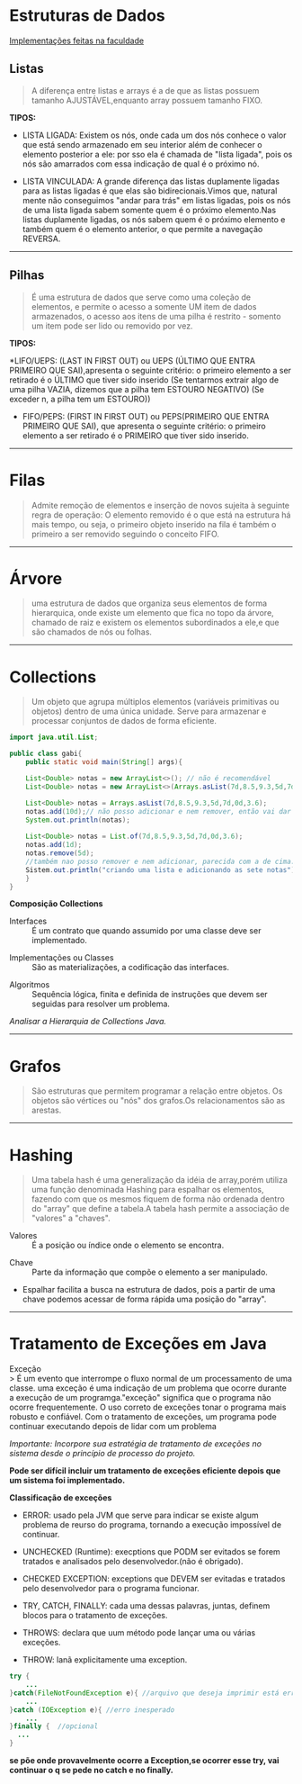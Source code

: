 # Estruturas de Dados

[Implementações feitas na faculdade](https://github.com/Gabrielasl18/CEFET_RJ-ESTRUTURAS-DE-DADOS_2022)


## Listas
> A diferença entre listas e arrays é a de que as listas possuem tamanho AJUSTÁVEL,enquanto array possuem tamanho FIXO.
			
**TIPOS:**

* LISTA LIGADA: Existem os nós, onde cada um dos nós conhece o valor que está sendo armazenado em seu interior além de conhecer o elemento
posterior a ele: por sso ela é chamada de "lista ligada", pois os nós são amarrados com essa indicação de qual é o próximo nó.


* LISTA VINCULADA: A grande diferença das listas duplamente ligadas para as listas ligadas é que elas são bidirecionais.Vimos que, natural
mente não conseguimos "andar para trás" em listas ligadas, pois os nós de uma lista ligada sabem somente quem é o próximo elemento.Nas
listas duplamente ligadas, os nós sabem quem é o próximo elemento e também quem é o elemento anterior, o que permite a navegação REVERSA.

___

## Pilhas					
> É uma estrutura de dados que serve como uma coleção de elementos, e permite o acesso a somente UM item de dados armazenados, o
 acesso aos itens de uma pilha é restrito - somento um item pode ser lido ou removido por vez.
 
**TIPOS:**
 						
*LIFO/UEPS: (LAST IN FIRST OUT) ou UEPS (ÚLTIMO QUE ENTRA PRIMEIRO QUE SAI),apresenta o seguinte critério: o primeiro elemento a ser 
retirado é o ÚLTIMO que tiver sido inserido
(Se tentarmos extrair algo de uma pilha VAZIA, dizemos que a pilha tem ESTOURO NEGATIVO)
(Se exceder n, a pilha tem um ESTOURO))

* FIFO/PEPS: (FIRST IN FIRST OUT) ou PEPS(PRIMEIRO QUE ENTRA PRIMEIRO QUE SAI), que apresenta o seguinte critério: o primeiro elemento a 
ser retirado é o PRIMEIRO que tiver sido inserido.

___

# Filas
> Admite remoção de elementos e inserção de novos sujeita à seguinte regra de operação: O elemento removido é o que está na estrutura há mais tempo, ou seja, o primeiro objeto inserido na fila é também o primeiro 
a ser removido seguindo o conceito FIFO.

___

# Árvore
> uma estrutura de dados que organiza seus elementos de forma hierarquica, onde existe um elemento que fica no topo da árvore, chamado de raiz e existem os elementos subordinados a ele,e que são chamados de nós ou folhas.

___

# Collections
> Um  objeto que agrupa múltiplos elementos (variáveis primitivas ou objetos) dentro de uma única unidade. Serve para armazenar e processar conjuntos de dados de forma eficiente.

```java
import java.util.List;

public class gabi{
    public static void main(String[] args){

    List<Double> notas = new ArrayList<>(); // não é recomendável 
    List<Double> notas = new ArrayList<>(Arrays.asList(7d,8.5,9.3,5d,7d,0d,3.6));// outra forma de inicializar

    List<Double> notas = Arrays.asList(7d,8.5,9.3,5d,7d,0d,3.6);
    notas.add(10d);// não posso adicionar e nem remover, então vai dar ERRO
    System.out.println(notas);
      
    List<Double> notas = List.of(7d,8.5,9.3,5d,7d,0d,3.6);
    notas.add(1d);
    notas.remove(5d);
    //também nao posso remover e nem adicionar, parecida com a de cima.
    Sistem.out.println("criando uma lista e adicionando as sete notas");
    }
}
```

**Composição Collections**

<dl>
    <dt>Interfaces<dt>
    <dd>É um contrato que quando assumido por uma classe deve ser implementado.</dd>
</dl>
<dl>
    <dt>Implementações ou Classes<dt>
    <dd> São as materializações, a codificação das interfaces.</dd>
</dl>
<dl>
    <dt>Algoritmos<dt>
    <dd>Sequência lógica, finita e definida de instruções que devem ser seguidas para resolver um problema.</dd>
</dl>

*Analisar a Hierarquia de Collections Java.*

___

# Grafos	
> São estruturas que permitem programar a relação entre objetos. Os objetos são vértices ou "nós" dos grafos.Os relacionamentos são as arestas.

___

# Hashing
> Uma tabela hash é uma generalização da idéia de array,porém utiliza uma função denominada Hashing para espalhar os elementos, fazendo com que os mesmos fiquem de forma não ordenada dentro do "array" que define a tabela.A tabela hash permite a associação de "valores" a "chaves".

<dl>
    <dt>Valores<dt>
    <dd>É a posição ou índice onde o elemento se encontra.</dd>
</dl>
<dl>
    <dt>Chave<dt>
    <dd>Parte da informação que compõe o elemento a ser manipulado.</dd>
</dl>

* Espalhar facilita a busca na estrutura de dados, pois a partir de uma chave podemos acessar de forma rápida uma posição do "array".

___

# Tratamento de Exceções em Java

<dt>Exceção</dt> 
> É um evento que interrompe o fluxo normal de um processamento de uma classe. uma exceção é uma indicação de um problema que ocorre durante a execução de um programga."exceção" significa que o programa não ocorre frequentemente. O uso correto de exceções tonar o programa mais robusto e confiável. Com o tratamento de exceções, um programa pode continuar executando depois de lidar com um problema

*Importante: Incorpore sua estratégia de tratamento de exceções no sistema desde o princípio de processo do projeto.*

**Pode ser difícil incluir um tratamento de exceções eficiente depois que um sistema foi implementado.**

**Classificação de exceções**

* ERROR: usado pela JVM que serve para indicar se existe algum problema de reurso do programa, tornando a execução impossível de continuar.
* UNCHECKED (Runtime): execptions que PODM ser evitados se forem tratados e analisados pelo desenvolvedor.(não é obrigado).
* CHECKED EXCEPTION: exceptions que DEVEM ser evitadas e tratados pelo desenvolvedor para o programa funcionar.


* TRY, CATCH, FINALLY: cada uma dessas palavras, juntas, definem blocos para o tratamento de exceções.
* THROWS: declara que uum método pode lançar uma ou várias exceções.
* THROW: lanã explicitamente uma exception.

```java
try {
    ...
}catch(FileNotFoundException e){ //arquivo que deseja imprimir está errado
    ...
}catch (IOException e){ //erro inesperado
    ...
}finally {  //opcional
  ...
}
```
**se põe onde provavelmente ocorre a Exception,se ocorrer esse try, vai continuar o q se pede no catch e no finally.**
